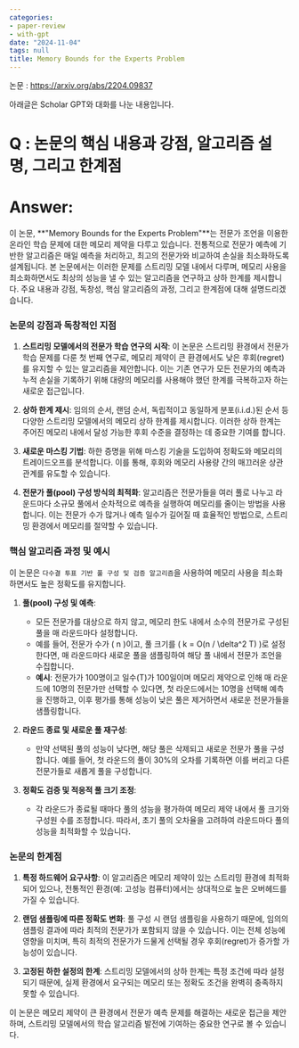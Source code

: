 ```yaml
---
categories:
- paper-review
- with-gpt
date: "2024-11-04"
tags: null
title: Memory Bounds for the Experts Problem
---
```



논문 : https://arxiv.org/abs/2204.09837


아래글은 Scholar GPT와 대화를 나눈 내용입니다.

# Q : 논문의 핵심 내용과 강점, 알고리즘 설명, 그리고 한계점

# Answer: 

이 논문, **"Memory Bounds for the Experts Problem"**는 전문가 조언을 이용한 온라인 학습 문제에 대한 메모리 제약을 다루고 있습니다. 전통적으로 전문가 예측에 기반한 알고리즘은 매일 예측을 처리하고, 최고의 전문가와 비교하여 손실을 최소화하도록 설계됩니다. 본 논문에서는 이러한 문제를 스트리밍 모델 내에서 다루며, 메모리 사용을 최소화하면서도 최상의 성능을 낼 수 있는 알고리즘을 연구하고 상하 한계를 제시합니다. 주요 내용과 강점, 독창성, 핵심 알고리즘의 과정, 그리고 한계점에 대해 설명드리겠습니다.

### 논문의 강점과 독창적인 지점

1. **스트리밍 모델에서의 전문가 학습 연구의 시작**: 이 논문은 스트리밍 환경에서 전문가 학습 문제를 다룬 첫 번째 연구로, 메모리 제약이 큰 환경에서도 낮은 후회(regret)를 유지할 수 있는 알고리즘을 제안합니다. 이는 기존 연구가 모든 전문가의 예측과 누적 손실을 기록하기 위해 대량의 메모리를 사용해야 했던 한계를 극복하고자 하는 새로운 접근입니다.

2. **상하 한계 제시**: 임의의 순서, 랜덤 순서, 독립적이고 동일하게 분포(i.i.d.)된 순서 등 다양한 스트리밍 모델에서의 메모리 상하 한계를 제시합니다. 이러한 상하 한계는 주어진 메모리 내에서 달성 가능한 후회 수준을 결정하는 데 중요한 기여를 합니다.

3. **새로운 마스킹 기법**: 하한 증명을 위해 마스킹 기술을 도입하여 정확도와 메모리의 트레이드오프를 분석합니다. 이를 통해, 후회와 메모리 사용량 간의 매끄러운 상관 관계를 유도할 수 있습니다.

4. **전문가 풀(pool) 구성 방식의 최적화**: 알고리즘은 전문가들을 여러 풀로 나누고 라운드마다 소규모 풀에서 순차적으로 예측을 실행하여 메모리를 줄이는 방법을 사용합니다. 이는 전문가 수가 많거나 예측 일수가 길어질 때 효율적인 방법으로, 스트리밍 환경에서 메모리를 절약할 수 있습니다.

### 핵심 알고리즘 과정 및 예시

이 논문은 `다수결 투표 기반 풀 구성 및 검증 알고리즘`을 사용하여 메모리 사용을 최소화하면서도 높은 정확도를 유지합니다.

1. **풀(pool) 구성 및 예측**:
   - 모든 전문가를 대상으로 하지 않고, 메모리 한도 내에서 소수의 전문가로 구성된 풀을 매 라운드마다 설정합니다.
   - 예를 들어, 전문가 수가 \( n \)이고, 풀 크기를 \( k = O(n / \delta^2 T) \)로 설정한다면, 매 라운드마다 새로운 풀을 샘플링하여 해당 풀 내에서 전문가 조언을 수집합니다.
   - **예시**: 전문가가 100명이고 일수(T)가 100일이며 메모리 제약으로 인해 매 라운드에 10명의 전문가만 선택할 수 있다면, 첫 라운드에서는 10명을 선택해 예측을 진행하고, 이후 평가를 통해 성능이 낮은 풀은 제거하면서 새로운 전문가들을 샘플링합니다.

2. **라운드 종료 및 새로운 풀 재구성**:
   - 만약 선택된 풀의 성능이 낮다면, 해당 풀은 삭제되고 새로운 전문가 풀을 구성합니다. 예를 들어, 첫 라운드의 풀이 30%의 오차를 기록하면 이를 버리고 다른 전문가들로 새롭게 풀을 구성합니다.

3. **정확도 검증 및 적응적 풀 크기 조정**:
   - 각 라운드가 종료될 때마다 풀의 성능을 평가하여 메모리 제약 내에서 풀 크기와 구성원 수를 조정합니다. 따라서, 초기 풀의 오차율을 고려하여 라운드마다 풀의 성능을 최적화할 수 있습니다.

### 논문의 한계점

1. **특정 하드웨어 요구사항**: 이 알고리즘은 메모리 제약이 있는 스트리밍 환경에 최적화되어 있으나, 전통적인 환경(예: 고성능 컴퓨터)에서는 상대적으로 높은 오버헤드를 가질 수 있습니다.

2. **랜덤 샘플링에 따른 정확도 변화**: 풀 구성 시 랜덤 샘플링을 사용하기 때문에, 임의의 샘플링 결과에 따라 최적의 전문가가 포함되지 않을 수 있습니다. 이는 전체 성능에 영향을 미치며, 특히 최적의 전문가가 드물게 선택될 경우 후회(regret)가 증가할 가능성이 있습니다.

3. **고정된 하한 설정의 한계**: 스트리밍 모델에서의 상하 한계는 특정 조건에 따라 설정되기 때문에, 실제 환경에서 요구되는 메모리 또는 정확도 조건을 완벽히 충족하지 못할 수 있습니다.

이 논문은 메모리 제약이 큰 환경에서 전문가 예측 문제를 해결하는 새로운 접근을 제안하며, 스트리밍 모델에서의 학습 알고리즘 발전에 기여하는 중요한 연구로 볼 수 있습니다.